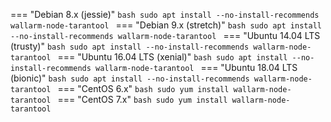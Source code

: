 === "Debian 8.x (jessie)"
    ```bash
    sudo apt install --no-install-recommends wallarm-node-tarantool
    ```
=== "Debian 9.x (stretch)"
    ```bash
    sudo apt install --no-install-recommends wallarm-node-tarantool
    ```
=== "Ubuntu 14.04 LTS (trusty)"
    ```bash
    sudo apt install --no-install-recommends wallarm-node-tarantool
    ```
=== "Ubuntu 16.04 LTS (xenial)"
    ```bash
    sudo apt install --no-install-recommends wallarm-node-tarantool
    ```
=== "Ubuntu 18.04 LTS (bionic)"
    ```bash
    sudo apt install --no-install-recommends wallarm-node-tarantool
    ```
=== "CentOS 6.x"
    ```bash
    sudo yum install wallarm-node-tarantool
    ```
=== "CentOS 7.x"
    ```bash
    sudo yum install wallarm-node-tarantool
    ```
